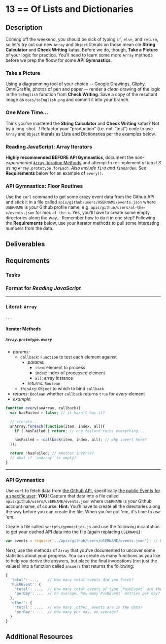 # 13 == Of Lists and Dictionaries

## Description

Coming off the weekend, you should be sick of typing `if`, `else`, and `return`, so let's try out our new `Array` and `Object` literals on those mean ole **String Calculator** and **Check Writing** katas. Before we do, though, **Take a Picture** of your logic for practice. You'll need to learn some more `Array` methods before we prep the floow for some **API Gymnastics**.

### Take a Picture

Using a diagramming tool of your choice -- Google Drawings, Gliphy, OmniGraffle, photos of pen and paper -- render a _clean_ drawing of the logic in the `toEnglish` function from **Check Writing**. Save a copy of the resultant image as `docs/toEnglish.png` and commit it into your branch.

### One More Time...

Think you've mastered the **String Calculator** and **Check Writing** katas? Not by a long-shot...! Refactor your "production" (i.e. not-"test") code to use `Array` and `Object` literals as Lists and Dictionaries per the examples below.

### Reading JavaScript: Array Iterators

**Highly recommended BEFORE API Gymnastics**, document the _non-experimental_ [`Array` Iteration Methods](https://developer.mozilla.org/en-US/docs/Web/JavaScript/Reference/Global_Objects/Array#Iteration_methods) and attempt to re-implement _at least 3_ using `Array.prototype.forEach`. _Also include `find` and `findIndex`._ See **Requirements** below for an example of `every()`.

### API Gymnastics: Floor Routines

Use the `curl` command to get some crazy event data from the Github API and stick it in a file called `apis/github/users/USERNAME/events.json` where `USERNAME` is _your_ Github profile name, e.g. `apis/github/users/al-the-x/events.json` for moi: `al-the-x`. Yes, you'll have to create some empty directories along the way... Remember how to do it in one step? Following the **Requirements** below, use your iterator methods to pull some interesting numbers from the data.

## Deliverables

## Requirements

### Tasks

### Format for _Reading JavaScript_

----
### Literal: `Array`
. . .

#### Iterator Methods

##### `Array.prototype.every`

* _params:_
  * `callback`: `Function` to test each element against
    * _params:_
      * `item`: element to process
      * `index`: index of processed element
      * `all`: array instance
    * _returns:_ `Boolean`
  * `thisArg`: `Object` to which to bind `callback`
* _returns:_ `Boolean` whether `callback` returns `true` for _every_ element
* _example:_
```javascript
function every(anArray, callback){
  var hasFailed = false; // it hasn't has it?

  // iterate...
  anArray.foreach(function(item, index, all){
    if ( hasFailed ) return; // one failure ruins everything...

    hasFailed = !callback(item, index, all); // why invert here?
  });

  return !hasFailed; // Another inverse?
  // What if `anArray` is empty?
}
```
---

### API Gymnastics

Use `curl` to fetch data from [the Github API](http://developer.github.com/v3), specifically [the public Events for a specific user](https://developer.github.com/v3/activity/events/#list-public-events-performed-by-a-user): **YOU!** Capture that data into a file called `apis/github/users/USERNAME/events.json` where `USERNAME` is _your_ Github account name, of course. **Hint:** You'll have to create all the directories along the way before you can create the file. When you've got 'em, it's time to _use_ 'em.

Create a file called `scripts/gymnastics.js` and use the following incantation to get your cached API data into the file (again replacing `USERNAME`):

```javascript
var events = require('../apis/github/users/USERNAME/events.json'); // Replace USERNAME!
```

Next, use the methods of `Array` that you've documented to uncover some statistics about your progress. You can create as many functions as you like to help you derive the answers, but place the final invocations (not just the values) into a function called `answers` that returns the following:

```javascript
{
  'total': ...,    // How many total events did you fetch?
  'PushEvent': {
    'total': ...,  // How many total events of type `PushEvent` are there?
    'perDay': ...  // On average, how many`PushEvent` entries per day?
  },
  'other': {
    'total': ...,  // How many _other_ events are in the data?
    'perDay': ...  // How many per day, on average?
  }
}
```

## Additional Resources
